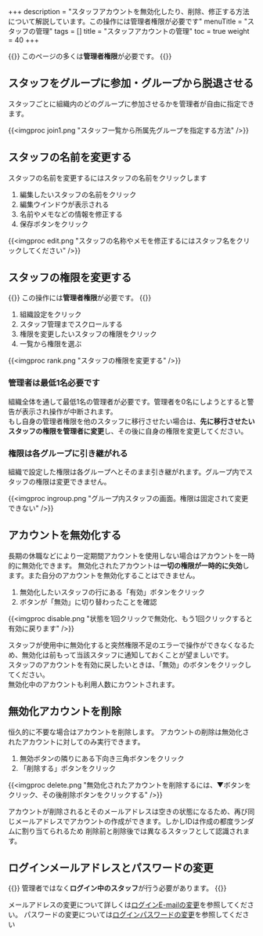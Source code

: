 +++
description = "スタッフアカウントを無効化したり、削除、修正する方法について解説しています。この操作には管理者権限が必要です"
menuTitle = "スタッフの管理"
tags = []
title = "スタッフアカウントの管理"
toc = true
weight = 40
+++

{{<alice pos="right" icon="here">}}
このページの多くは**管理者権限**が必要です。
{{</alice>}}

## スタッフをグループに参加・グループから脱退させる

スタッフごとに組織内のどのグループに参加させるかを管理者が自由に指定できます。

{{<imgproc join1.png "スタッフ一覧から所属先グループを指定する方法" />}}


## スタッフの名前を変更する

スタッフの名前を変更するにはスタッフの名前をクリックします

1. 編集したいスタッフの名前をクリック
1. 編集ウインドウが表示される
1. 名前やメモなどの情報を修正する
1. 保存ボタンをクリック

{{<imgproc edit.png "スタッフの名称やメモを修正するにはスタッフ名をクリックしてください" />}}



## スタッフの権限を変更する

{{<alice pos="right" icon="here">}}
この操作には**管理者権限**が必要です。
{{</alice>}}

1. 組織設定をクリック
1. スタッフ管理までスクロールする
1. 権限を変更したいスタッフの権限をクリック
1. 一覧から権限を選ぶ

{{<imgproc rank.png "スタッフの権限を変更する" />}}

### 管理者は最低1名必要です

組織全体を通して最低1名の管理者が必要です。管理者を0名にしようとすると警告が表示され操作が中断されます。  
もし自身の管理者権限を他のスタッフに移行させたい場合は、**先に移行させたいスタッフの権限を管理者に変更**し、その後に自身の権限を変更してください。

### 権限は各グループに引き継がれる

組織で設定した権限は各グループへとそのまま引き継がれます。グループ内でスタッフの権限は変更できません。

{{<imgproc ingroup.png "グループ内スタッフの画面。権限は固定されて変更できない" />}}


## アカウントを無効化する

長期の休職などにより一定期間アカウントを使用しない場合はアカウントを一時的に無効化できます。
無効化されたアカウントは**一切の権限が一時的に失効**します。また自分のアカウントを無効化することはできません。

1. 無効化したいスタッフの行にある「有効」ボタンをクリック
1. ボタンが「無効」に切り替わったことを確認

{{<imgproc disable.png "状態を1回クリックで無効化、もう1回クリックすると有効に戻ります" />}}

スタッフが使用中に無効化すると突然権限不足のエラーで操作ができなくなるため、無効化は前もって当該スタッフに通知しておくことが望ましいです。  
スタッフのアカウントを有効に戻したいときは、「無効」のボタンをクリックしてください。  
無効化中のアカウントも利用人数にカウントされます。

## 無効化アカウントを削除

恒久的に不要な場合はアカウントを削除します。
アカウントの削除は無効化されたアカウントに対してのみ実行できます。

1. 無効ボタンの隣りにある下向き三角ボタンをクリック
1. 「削除する」ボタンをクリック

{{<imgproc delete.png "無効化されたアカウントを削除するには、▼ボタンをクリック、その後削除ボタンをクリックする" />}}

アカウントが削除されるとそのメールアドレスは空きの状態になるため、再び同じメールアドレスでアカウントの作成ができます。しかしIDは作成の都度ランダムに割り当てられるため
削除前と削除後では異なるスタッフとして認識されます。

## ログインメールアドレスとパスワードの変更

{{<alice pos="right" icon="here">}}
管理者ではなく**ログイン中のスタッフ**が行う必要があります。
{{</alice>}}

メールアドレスの変更について詳しくは[ログインE-mailの変更](/account/email/)を参照してください。
パスワードの変更については[ログインパスワードの変更](/account/password/)を参照してください
